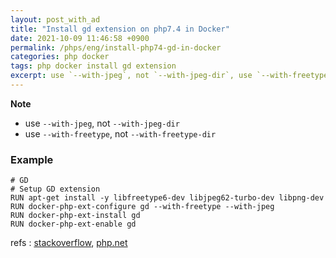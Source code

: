 ```yaml
---
layout: post_with_ad
title: "Install gd extension on php7.4 in Docker"
date: 2021-10-09 11:46:58 +0900
permalink: /phps/eng/install-php74-gd-in-docker
categories: php docker
tags: php docker install gd extension
excerpt: use `--with-jpeg`, not `--with-jpeg-dir`, use `--with-freetype`, not `--with-freetype-dir`
---
```


**Note**

- use `--with-jpeg`, not `--with-jpeg-dir`
- use `--with-freetype`, not `--with-freetype-dir`

### Example

```docker
# GD
# Setup GD extension
RUN apt-get install -y libfreetype6-dev libjpeg62-turbo-dev libpng-dev
RUN docker-php-ext-configure gd --with-freetype --with-jpeg
RUN docker-php-ext-install gd
RUN docker-php-ext-enable gd
```

refs : [stackoverflow](https://stackoverflow.com/questions/39657058/installing-gd-in-docker), [php.net](https://www.php.net/manual/en/image.installation.php)
